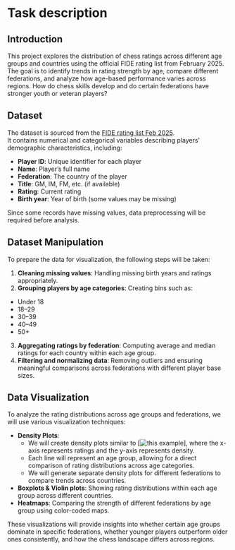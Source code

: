 # Task description

## Introduction

This project explores the distribution of chess ratings across different
age groups and countries using the official FIDE rating list from
February 2025. The goal is to identify trends in rating strength by age,
compare different federations, and analyze how age-based performance
varies across regions. How do chess skills develop and do certain
federations have stronger youth or veteran players?

## Dataset

The dataset is sourced from the [FIDE rating list Feb
2025](https://ratings.fide.com/download_lists.phtml).  
It contains numerical and categorical variables describing players’
demographic characteristics, including:  
- **Player ID**: Unique identifier for each player  
- **Name**: Player’s full name  
- **Federation**: The country of the player  
- **Title**: GM, IM, FM, etc. (if available)  
- **Rating**: Current rating  
- **Birth year**: Year of birth (some values may be missing)

Since some records have missing values, data preprocessing will be
required before analysis.

## Dataset Manipulation

To prepare the data for visualization, the following steps will be
taken:  
1. **Cleaning missing values**: Handling missing birth years and ratings
appropriately.  
2. **Grouping players by age categories**: Creating bins such as:  
- Under 18  
- 18–29  
- 30–39  
- 40–49  
- 50+  
3. **Aggregating ratings by federation**: Computing average and median
ratings for each country within each age group.  
4. **Filtering and normalizing data**: Removing outliers and ensuring
meaningful comparisons across federations with different player base
sizes.

## Data Visualization

To analyze the rating distributions across age groups and federations,
we will use various visualization techniques:

-   **Density Plots**:
    -   We will create density plots similar to \[![this
        example](https://i.sstatic.net/iqr9f.png)\], where the x-axis
        represents ratings and the y-axis represents density.  
    -   Each line will represent an age group, allowing for a direct
        comparison of rating distributions across age categories.  
    -   We will generate separate density plots for different
        federations to compare trends across countries.
-   **Boxplots & Violin plots**: Showing rating distributions within
    each age group across different countries.  
-   **Heatmaps**: Comparing the strength of different federations by age
    group using color-coded maps.  

These visualizations will provide insights into whether certain age
groups dominate in specific federations, whether younger players
outperform older ones consistently, and how the chess landscape differs
across regions.
